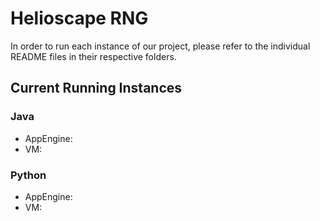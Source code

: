 # Helioscape RNG

In order to run each instance of our project, please refer to the individual README files in their respective folders.

## Current Running Instances

### Java
- AppEngine:
- VM: 

### Python
- AppEngine:
- VM: 
